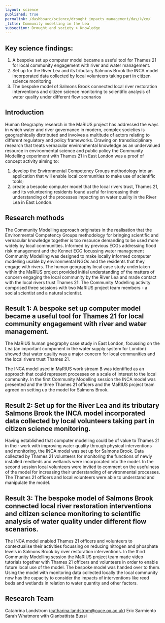 ```yaml
---
layout: science
published: true
permalink: /dashboard/science/drought_impacts_management/das/k/cm/
_title: Community modelling in the Lea
subsection: Drought and society > Knowledge
---
```


## Key science findings: 
1.	A bespoke set up computer model became a useful tool for Thames 21 for local community engagement with river and water management.
2.	Set up for the River Lea and its tributary Salmons Brook the INCA model incorporated data collected by local volunteers taking part in citizen science monitoring.
3.	The bespoke model of Salmons Brook connected local river restoration interventions and citizen science monitoring to scientific analysis of water quality under different flow scenarios

## Introduction

Human Geography research in the MaRIUS project has addressed the ways in which water and river governance in modern, complex societies is geographically distributed and involves a multitude of actors relating to different regulatory and policy frameworks. Drawing on transdisciplinary research that treats vernacular environmental knowledge as an undervalued resource in environmental science and public policy the Community Modelling experiment with Thames 21 in East London was a proof of concept activity aiming to: 

1) develop the Environmental Competency Groups methodology into an application that will enable local communities to make use of scientific tools;  
2) create a bespoke computer model that the local rivers trust, Thames 21, and its volunteering residents found useful for increasing their  understanding of the processes impacting on water quality in the River Lea in East London.  


## Research methods

The Community Modelling approach originates in the realisation that the Environmental Competency Groups methodology for bringing scientific and vernacular knowledge together is too resource demanding to be used more widely by local communities. Informed by previous ECGs addressing flood risk management and the Kennet ECG focussing water management Community Modelling was designed to make locally informed computer modelling usable by environmental NGOs and the residents that they engage with rivers. The human geography local case study undertaken within the MaRIUS project provided initial understanding of the matters of concern engaging the local community by the River Lea and made contact with the local rivers trust Thames 21. The Community Modelling activity comprised three sessions with two MaRIUS project team members - a social scientist and a natural scientist.


## Result 1: A bespoke set up computer model became a useful tool for Thames 21 for local community engagement with river and water management.

The MaRIUS human geography case study in East London, focussing on the Lea (an important component in the water supply system for London) showed that water quality was a major concern for local communities and the local rivers trust Thames 21. 

The INCA model used in MaRIUS work stream B was identified as an approach that could represent processes on a scale of interest to the local community. In the first Community Modelling session the INCA model was presented and the three Thames 21 officers and the MaRIUS project team agreed on setting up the model for Salmons Brook.


## Result 2: Set up for the River Lea and its tributary Salmons Brook the INCA model incorporated data collected by local volunteers taking part in citizen science monitoring.

Having established that computer modelling could be of value to Thames 21 in their work with improving water quality through physical interventions and monitoring, the INCA model was set up for Salmons Brook. Data collected by Thames 21 volunteers for monitoring the functions of newly installed reedbeds and wetlands were incorporated into the model. In the second session local volunteers were invited to comment on the usefulness of the model for increasing their understanding of environmental processes. The Thames 21 officers and local volunteers were able to understand and manipulate the model. 


## Result 3: The bespoke model of Salmons Brook connected local river restoration interventions and citizen science monitoring to scientific analysis of water quality under different flow scenarios.

The INCA model enabled Thames 21 officers and volunteers to contextualise their activities focussing on reducing nitrogen and phosphate levels in Salmons Brook by river restoration interventions. In the third Community Modelling session the MaRIUS project team made video tutorials together with Thames 21 officers and volunteers in order to enable future local use of the model. The bespoke model was handed over to them. Using the model with monitoring data collected locally the local community now has the capacity to consider the impacts of interventions like reed beds and wetlands in relation to water quantity and other factors. 


## Research Team

Catahrina Landstrom (catharina.landstrom@ouce.ox.ac.uk)
Eric Sarmiento
Sarah Whatmore
with
Gianbattista Bussi
